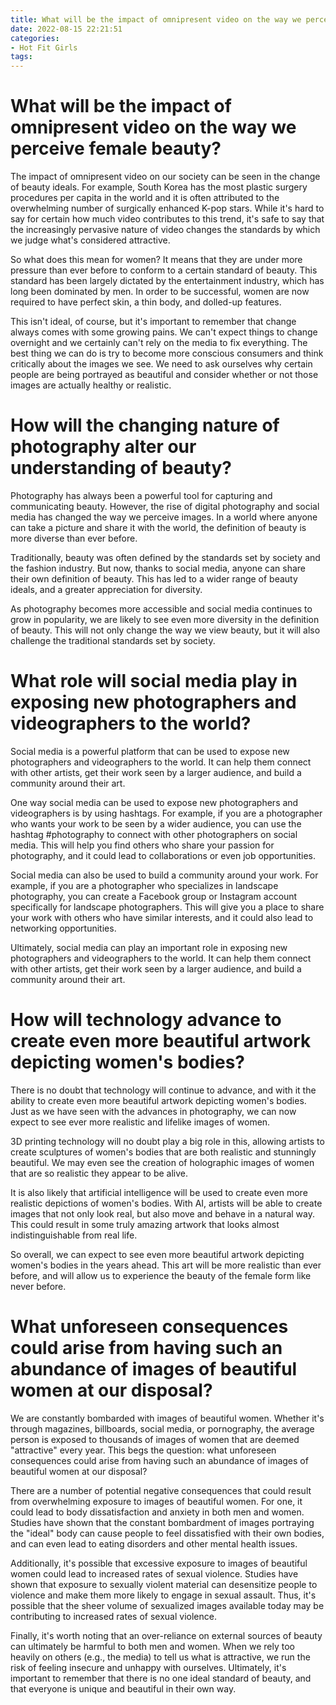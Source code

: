 ```yaml
---
title: What will be the impact of omnipresent video on the way we perceive female beauty
date: 2022-08-15 22:21:51
categories:
- Hot Fit Girls
tags:
---
```



#  What will be the impact of omnipresent video on the way we perceive female beauty?

The impact of omnipresent video on our society can be seen in the change of beauty ideals. For example, South Korea has the most plastic surgery procedures per capita in the world and it is often attributed to the overwhelming number of surgically enhanced K-pop stars. While it's hard to say for certain how much video contributes to this trend, it's safe to say that the increasingly pervasive nature of video changes the standards by which we judge what's considered attractive.

So what does this mean for women? It means that they are under more pressure than ever before to conform to a certain standard of beauty. This standard has been largely dictated by the entertainment industry, which has long been dominated by men. In order to be successful, women are now required to have perfect skin, a thin body, and dolled-up features.

This isn't ideal, of course, but it's important to remember that change always comes with some growing pains. We can't expect things to change overnight and we certainly can't rely on the media to fix everything. The best thing we can do is try to become more conscious consumers and think critically about the images we see. We need to ask ourselves why certain people are being portrayed as beautiful and consider whether or not those images are actually healthy or realistic.

#  How will the changing nature of photography alter our understanding of beauty?

Photography has always been a powerful tool for capturing and communicating beauty. However, the rise of digital photography and social media has changed the way we perceive images. In a world where anyone can take a picture and share it with the world, the definition of beauty is more diverse than ever before.

Traditionally, beauty was often defined by the standards set by society and the fashion industry. But now, thanks to social media, anyone can share their own definition of beauty. This has led to a wider range of beauty ideals, and a greater appreciation for diversity.

As photography becomes more accessible and social media continues to grow in popularity, we are likely to see even more diversity in the definition of beauty. This will not only change the way we view beauty, but it will also challenge the traditional standards set by society.

#  What role will social media play in exposing new photographers and videographers to the world?

Social media is a powerful platform that can be used to expose new photographers and videographers to the world. It can help them connect with other artists, get their work seen by a larger audience, and build a community around their art.

One way social media can be used to expose new photographers and videographers is by using hashtags. For example, if you are a photographer who wants your work to be seen by a wider audience, you can use the hashtag #photography to connect with other photographers on social media. This will help you find others who share your passion for photography, and it could lead to collaborations or even job opportunities.

Social media can also be used to build a community around your work. For example, if you are a photographer who specializes in landscape photography, you can create a Facebook group or Instagram account specifically for landscape photographers. This will give you a place to share your work with others who have similar interests, and it could also lead to networking opportunities.

Ultimately, social media can play an important role in exposing new photographers and videographers to the world. It can help them connect with other artists, get their work seen by a larger audience, and build a community around their art.

#  How will technology advance to create even more beautiful artwork depicting women's bodies?

There is no doubt that technology will continue to advance, and with it the ability to create even more beautiful artwork depicting women's bodies. Just as we have seen with the advances in photography, we can now expect to see ever more realistic and lifelike images of women.

3D printing technology will no doubt play a big role in this, allowing artists to create sculptures of women's bodies that are both realistic and stunningly beautiful. We may even see the creation of holographic images of women that are so realistic they appear to be alive.

It is also likely that artificial intelligence will be used to create even more realistic depictions of women's bodies. With AI, artists will be able to create images that not only look real, but also move and behave in a natural way. This could result in some truly amazing artwork that looks almost indistinguishable from real life.

So overall, we can expect to see even more beautiful artwork depicting women's bodies in the years ahead. This art will be more realistic than ever before, and will allow us to experience the beauty of the female form like never before.

#  What unforeseen consequences could arise from having such an abundance of images of beautiful women at our disposal?

We are constantly bombarded with images of beautiful women. Whether it's through magazines, billboards, social media, or pornography, the average person is exposed to thousands of images of women that are deemed "attractive" every year. This begs the question: what unforeseen consequences could arise from having such an abundance of images of beautiful women at our disposal?

There are a number of potential negative consequences that could result from overwhelming exposure to images of beautiful women. For one, it could lead to body dissatisfaction and anxiety in both men and women. Studies have shown that the constant bombardment of images portraying the "ideal" body can cause people to feel dissatisfied with their own bodies, and can even lead to eating disorders and other mental health issues.

 Additionally, it's possible that excessive exposure to images of beautiful women could lead to increased rates of sexual violence. Studies have shown that exposure to sexually violent material can desensitize people to violence and make them more likely to engage in sexual assault. Thus, it's possible that the sheer volume of sexualized images available today may be contributing to increased rates of sexual violence.

Finally, it's worth noting that an over-reliance on external sources of beauty can ultimately be harmful to both men and women. When we rely too heavily on others (e.g., the media) to tell us what is attractive, we run the risk of feeling insecure and unhappy with ourselves. Ultimately, it's important to remember that there is no one ideal standard of beauty, and that everyone is unique and beautiful in their own way.
